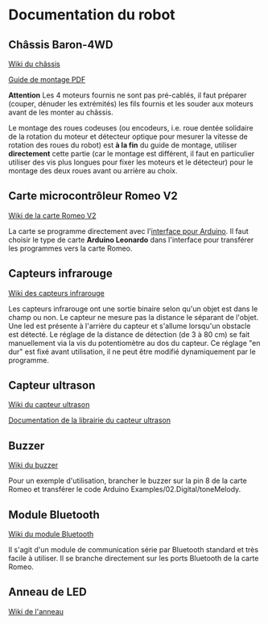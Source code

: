 Documentation du robot
=

Châssis Baron-4WD
-

[Wiki du châssis](http://www.dfrobot.com/wiki/index.php?title=NEW_A4WD_Mobile_Robot_with_encoder_%28SKU:ROB0025%29)

[Guide de montage PDF](http://www.dfrobot.com/image/data/ROB0025/ROB0025-Instruction%20Mannual%20V2.0.pdf)

**Attention**  Les 4 moteurs fournis ne sont pas pré-cablés, il faut préparer
  (couper, dénuder les extrémités) les fils fournis et les souder aux
  moteurs avant de les monter au châssis.

Le montage des roues codeuses (ou encodeurs, i.e. roue dentée
solidaire de la rotation du moteur et détecteur optique pour mesurer la
vitesse de rotation des roues du robot) est **à la fin** du guide de montage,
utiliser **directement** cette partie (car le montage est différent,
il faut en particulier utiliser des vis plus longues pour fixer les moteurs et
le détecteur) pour le montage des deux roues avant
ou arrière au choix.

Carte microcontrôleur Romeo V2
-

[Wiki de la carte Romeo V2](http://www.dfrobot.com/wiki/index.php/Romeo_V2-All_in_one_Controller_%28R3%29_%28SKU:DFR0225%29)

La carte se programme directement avec l'[interface pour Arduino](http://arduino.cc/en/Main/Software). Il
faut choisir le type de carte **Arduino Leonardo** dans l'interface pour transférer les
programmes vers la carte Romeo.

Capteurs infrarouge
-

[Wiki des capteurs infrarouge](http://www.dfrobot.com/wiki/index.php?title=Adjustable_Infrared_Sensor_Switch_%28SKU:SEN0019%29)

Les capteurs infrarouge ont une sortie binaire selon qu'un objet est dans le champ ou
non. Le capteur ne mesure pas la distance le séparant de l'objet. Une led est présente à l'arrière du capteur et s'allume
lorsqu'un obstacle est détecté. Le réglage de la distance de détection
(de 3 à 80 cm) se fait manuellement via la vis du potentiomètre au dos
du capteur. Ce réglage "en dur" est fixé avant utilisation, il ne peut être
modifié dynamiquement par le programme.

Capteur ultrason
-

[Wiki du capteur ultrason](http://www.dfrobot.com/wiki/index.php?title=URM37_V3.2_Ultrasonic_Sensor_%28SKU:SEN0001%29)

[Documentation de la librairie du capteur ultrason](http://milesburton.com/URM37_Ultrasonic_Distance_Measurement_Library)

Buzzer
-

[Wiki du buzzer](http://www.dfrobot.com/wiki/index.php?title=Digital_Buzzer_Module_%28SKU:_DFR0032%29)

Pour un exemple d'utilisation, brancher le buzzer sur la pin 8 de la
carte Romeo et transférer le code Arduino
Examples/02.Digital/toneMelody.

Module Bluetooth
-

[Wiki du module Bluetooth](http://www.dfrobot.com/wiki/index.php?title=DF-BluetoothV3_Bluetooth_module_%28SKU:TEL0026%29)

Il s'agit d'un module de communication série par Bluetooth standard et
très facile à utiliser. Il se
branche directement sur les ports Bluetooth de la carte Romeo.

Anneau de LED
-

[Wiki de l'anneau](http://www.dfrobot.com/wiki/index.php/Light_Disc_%28SKU:DFR0106%29)
